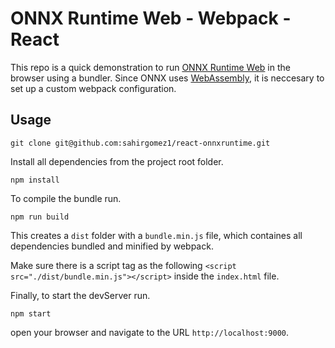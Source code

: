 # ONNX Runtime Web - Webpack - React

This repo is a quick demonstration to run [ONNX Runtime Web](https://onnx.ai/) in the browser using a bundler. Since ONNX uses [WebAssembly](https://webassembly.org/), it is neccesary to set up a custom webpack configuration.

## Usage

```
git clone git@github.com:sahirgomez1/react-onnxruntime.git
```
Install all dependencies from the project root folder.

```
npm install
```
To compile the bundle run.
```
npm run build
```
This creates a `dist` folder with a `bundle.min.js` file, which containes all dependencies bundled and minified by webpack.

Make sure there is a script tag as the following `<script src="./dist/bundle.min.js"></script>` inside the `index.html` file.

Finally, to start the devServer run. 
```
npm start
```
open your browser and navigate to the URL `http://localhost:9000`.
